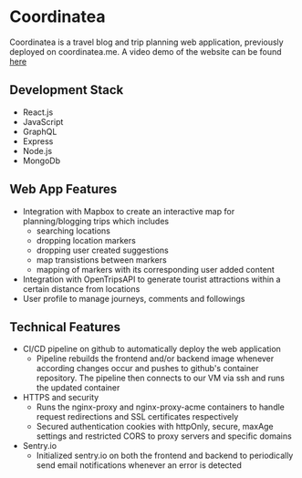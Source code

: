# Coordinatea

Coordinatea is a travel blog and trip planning web application, previously deployed on coordinatea.me. A video demo of the website can be found [here](https://youtu.be/AYIulx-DKog)

## Development Stack
- React.js
- JavaScript
- GraphQL
- Express
- Node.js
- MongoDb

## Web App Features

- Integration with Mapbox to create an interactive map for planning/blogging trips which includes
    - searching locations
    - dropping location markers
    - dropping user created suggestions
    - map transistions between markers
    - mapping of markers with its corresponding user added content
- Integration with OpenTripsAPI to generate tourist attractions within a certain distance from locations
- User profile to manage journeys, comments and followings

## Technical Features
- CI/CD pipeline on github to automatically deploy the web application
    - Pipeline rebuilds the frontend and/or backend image whenever according changes occur and pushes to github's container repository. The pipeline then connects to our VM via ssh and runs the updated container
- HTTPS and security
    - Runs the nginx-proxy and nginx-proxy-acme containers to handle request redirections and SSL certificates respectively
    - Secured authentication cookies with httpOnly, secure, maxAge settings and restricted CORS to proxy servers and specific domains
- Sentry.io
    - Initialized sentry.io on both the frontend and backend to periodically send email notifications whenever an error is detected